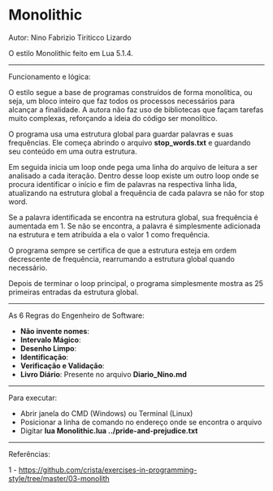 # Monolithic

Autor: Nino Fabrizio Tiriticco Lizardo

O estilo Monolithic feito em Lua 5.1.4.

------------------------------

Funcionamento e lógica:

O estilo segue a base de programas construídos de forma monolítica, ou seja, um bloco inteiro que faz todos os processos necessários para alcançar a finalidade. A autora não faz uso de bibliotecas que façam tarefas muito complexas, reforçando a ideia do código ser monolítico.

O programa usa uma estrutura global para guardar palavras e suas frequências. Ele começa abrindo o arquivo **stop_words.txt** e guardando seu conteúdo em uma outra estrutura.

Em seguida inicia um loop onde pega uma linha do arquivo de leitura a ser analisado a cada iteração. Dentro desse loop existe um outro loop onde se procura identificar o início e fim de palavras na respectiva linha lida, atualizando na estrutura global a frequência de cada palavra se não for stop word.

Se a palavra identificada se encontra na estrutura global, sua frequência é aumentada em 1. Se não se encontra, a palavra é simplesmente adicionada na estrutura e tem atribuída a ela o valor 1 como frequência.

O programa sempre se certifica de que a estrutura esteja em ordem decrescente de frequência, rearrumando a estrutura global quando necessário.

Depois de terminar o loop principal, o programa simplesmente mostra as 25 primeiras entradas da estrutura global.

------------------------------

As 6 Regras do Engenheiro de Software:

- **Não invente nomes**:
- **Intervalo Mágico**:
- **Desenho Limpo**:
- **Identificação**:
- **Verificação e Validação**:
- **Livro Diário**: Presente no arquivo **Diario_Nino.md**

------------------------------

Para executar:

- Abrir janela do CMD (Windows) ou Terminal (Linux)
- Posicionar a linha de comando no endereço onde se encontra o arquivo
- Digitar **lua Monolithic.lua ../pride-and-prejudice.txt**

------------------------------

Referências:

1 - https://github.com/crista/exercises-in-programming-style/tree/master/03-monolith